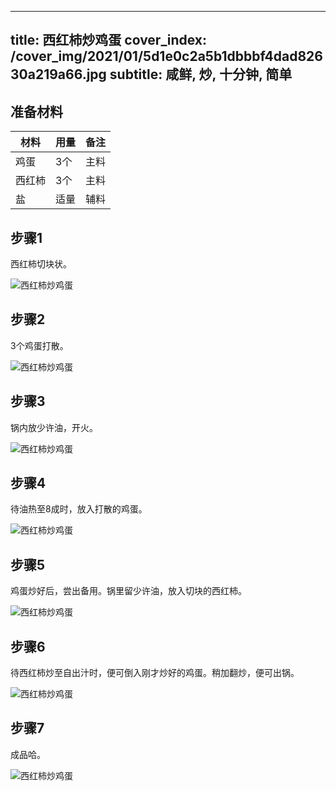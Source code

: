 
---
title: 西红柿炒鸡蛋
cover_index: /cover_img/2021/01/5d1e0c2a5b1dbbbf4dad82630a219a66.jpg
subtitle: 咸鲜, 炒, 十分钟, 简单
---

## 准备材料

| 材料     | 用量 | 备注|
| ------- | ----- | --- |
| 鸡蛋 | 3个| 主料 |
| 西红柿 | 3个| 主料 |
| 盐 | 适量| 辅料 |

## 步骤1

西红柿切块状。

![西红柿炒鸡蛋](https://i8.meishichina.com/attachment/recipe/201010/201010091613444.jpg?x-oss-process=style/p320) 

## 步骤2

3个鸡蛋打散。

![西红柿炒鸡蛋](https://i8.meishichina.com/attachment/recipe/201010/201010091615175.jpg?x-oss-process=style/p320) 

## 步骤3

锅内放少许油，开火。

![西红柿炒鸡蛋](https://i8.meishichina.com/attachment/recipe/201010/201010091616140.jpg?x-oss-process=style/p320) 

## 步骤4

待油热至8成时，放入打散的鸡蛋。

![西红柿炒鸡蛋](https://i8.meishichina.com/attachment/recipe/201010/201010091617168.jpg?x-oss-process=style/p320) 

## 步骤5

鸡蛋炒好后，尝出备用。锅里留少许油，放入切块的西红柿。

![西红柿炒鸡蛋](https://i8.meishichina.com/attachment/recipe/201010/201010091618273.jpg?x-oss-process=style/p320) 

## 步骤6

待西红柿炒至自出汁时，便可倒入刚才炒好的鸡蛋。稍加翻炒，便可出锅。

![西红柿炒鸡蛋](https://i8.meishichina.com/attachment/recipe/201010/201010091619433.jpg?x-oss-process=style/p320) 

## 步骤7

成品哈。

![西红柿炒鸡蛋](https://i8.meishichina.com/attachment/recipe/201010/201010091624164.jpg?x-oss-process=style/p320) 

